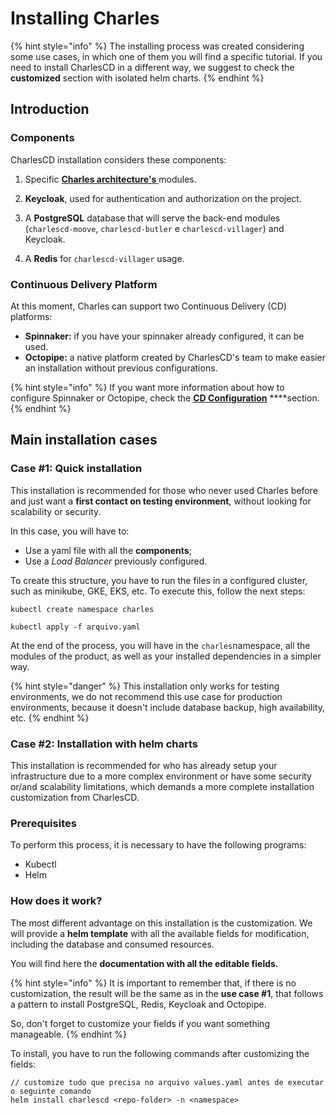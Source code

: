 # Installing Charles

{% hint style="info" %}
The installing process was created considering some use cases, in which one of them you will find a specific tutorial. If you need to install CharlesCD in a different way, we suggest to check the **customized** section with isolated helm charts.
{% endhint %}

## Introduction

### Components

CharlesCD installation considers these components:

1. Specific [**Charles architecture's** ](https://docs.charlescd.io/v/v0.2.1-eng/)modules. 
2. **Keycloak**, used for authentication and authorization on the project. 

3. A **PostgreSQL** database that will serve the back-end modules \(`charlescd-moove`, `charlescd-butler` e `charlescd-villager`\) and Keycloak. 
4. A **Redis** for `charlescd-villager` usage.

### Continuous Delivery Platform

At this moment, Charles can support two Continuous Delivery \(CD\) platforms:

* **Spinnaker:** if you have your spinnaker already configured, it can be used.  
* **Octopipe:** a native platform created by CharlesCD's team to make easier an installation without previous configurations. 

{% hint style="info" %}
If you want more information about how to configure Spinnaker or Octopipe, check the  [**CD Configuration**](https://docs.charlescd.io/v/v0.2.1-eng/reference/cd-configuration) ****section.
{% endhint %}

## Main installation cases

### Case \#1: Quick installation 

This installation is recommended for those who never used Charles before and just want a **first contact on testing environment**, without looking for scalability or security.

In this case, you will have to:

* Use a yaml file with all the **components**;
* Use a _Load Balancer_ previously configured.

To create this structure, you have to run the files in a configured cluster, such as minikube, GKE, EKS, etc. To execute this, follow the next steps:

```text
kubectl create namespace charles

kubectl apply -f arquivo.yaml
```

At the end of the process, you will have in the `charles`namespace, all the modules of the product, as well as your installed dependencies in a simpler way.

{% hint style="danger" %}
This installation only works for testing environments, we do not recommend this use case for production environments, because it doesn't include database backup, high availability, etc. 
{% endhint %}

### Case \#2:  Installation with helm charts

This installation is recommended for who has already setup your infrastructure due to a more complex environment or have some security or/and scalability limitations, which demands a more complete installation customization from CharlesCD. 

### Prerequisites 

To perform this process, it is necessary to have the following programs: 

* Kubectl
* Helm 

### How does it work?

The most different advantage on this installation is the customization. We will provide a **helm template** with all the available fields for modification, including the database and consumed resources. 

You will find here the **documentation with all the editable fields.**

{% hint style="info" %}
It is important to remember that, if there is no customization, the result will be the same as in the **use case \#1**, that follows a pattern to install PostgreSQL, Redis, Keycloak and Octopipe.

So, don't forget to customize your fields if you want something manageable. 
{% endhint %}

To install, you have to run the following commands after customizing the fields: 

```text
// customize tudo que precisa no arquivo values.yaml antes de executar o seguinte comando
helm install charlescd <repo-folder> -n <namespace>
```

